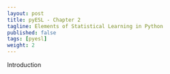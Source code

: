 ```yaml
---
layout: post
title: pyESL - Chapter 2
tagline: Elements of Statistical Learning in Python
published: false
tags: [pyesl]
weight: 2
---
```


<p>Introduction</p>

